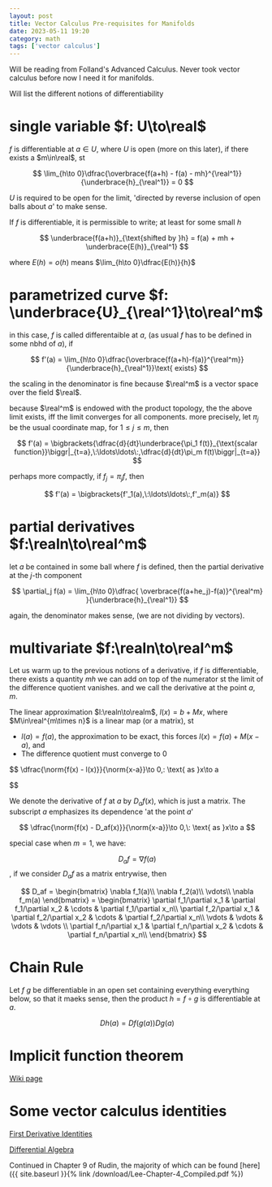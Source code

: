 ```yaml
---
layout: post
title: Vector Calculus Pre-requisites for Manifolds
date: 2023-05-11 19:20
category: math
tags: ['vector calculus']
---
```

Will be reading from Folland's Advanced Calculus. Never took vector calculus before now I need it for manifolds.

Will list the different notions of differentiability

# single variable $f: U\to\real$
$f$ is differentiable at $a\in U$, where $U$ is open (more on this later), if there exists a $m\in\real$, st

$$
    \lim_{h\to 0}\dfrac{\overbrace{f(a+h) - f(a) - mh}^{\real^1}}{\underbrace{h}_{\real^1}} = 0
$$

$U$ is required to be open for the limit, 'directed by reverse inclusion of open balls about $a$' to make sense.

If $f$ is differentiable, it is permissible to write; at least for some small $h$

$$
    \underbrace{f(a+h)}_{\text{shifted by }h} = f(a) + mh + \underbrace{E(h)}_{\real^1}
$$

where $E(h)=o(h)$ means $\lim_{h\to 0}\dfrac{E(h)}{h}$

# parametrized curve $f: \underbrace{U}_{\real^1}\to\real^m$
in this case, $f$ is called differentaible at $a$, (as usual $f$ has to be defined in some nbhd of $a$), if

$$
f'(a) = \lim_{h\to 0}\dfrac{\overbrace{f(a+h)-f(a)}^{\real^m}}{\underbrace{h}_{\real^1}}\text{ exists}
$$

the scaling in the denominator is fine because $\real^m$ is a vector space over the field $\real$.

because $\real^m$ is endowed with the product topology, the the above limit exists, iff the limit converges for all components. more precisely, let $\pi_j$ be the usual coordinate map, for $1\leq j\leq m$, then

$$
f'(a) = \bigbrackets{\dfrac{d}{dt}\underbrace{\pi_1 f(t)}_{\text{scalar function}}\biggr|_{t=a},\:\ldots\ldots\:,\dfrac{d}{dt}\pi_m f(t)\biggr|_{t=a}}
$$

perhaps more compactly, if $f_j = \pi_j f$, then 

$$
    f'(a) = \bigbrackets{f'_1(a),\:\ldots\ldots\:,f'_m(a)}
$$

# partial derivatives $f:\realn\to\real^m$
let $a$ be contained in some ball where $f$ is defined, then the partial derivative at the $j$-th component

$$
    \partial_j f(a) = \lim_{h\to 0}\dfrac{ \overbrace{f(a+he_j)-f(a)}^{\real^m} }{\underbrace{h}_{\real^1}}
$$

again, the denominator makes sense, (we are not dividing by vectors).


# multivariate $f:\realn\to\real^m$
Let us warm up to the previous notions of a derivative, if $f$ is differentiable, there exists a quantity $mh$ we can add on top of the numerator st the limit of the difference quotient vanishes. and we call the derivative at the point $a$, $m$.

The linear approximation $l:\realn\to\realm$, $l(x) = b + Mx$, where $M\in\real^{m\times n}$ is a linear map  (or a matrix), st 

- $l(a) = f(a)$, the approximation to be exact, this forces $l(x) = f(a) + M(x-a)$, and
- The difference quotient must converge to $0$

$$
\dfrac{\norm{f(x) - l(x)}}{\norm{x-a}}\to 0,\: \text{ as }x\to a

$$

We denote the derivative of $f$ at $a$ by $D_af(x)$, which is just a matrix. The subscript $a$ emphasizes its dependence 'at the point $a$'

$$
\dfrac{\norm{f(x) - D_af(x)}}{\norm{x-a}}\to 0,\: \text{ as }x\to a
$$

special case when $m=1$, we have:

$$D_af=\nabla f(a)$$, if we consider $D_af$ as a matrix entrywise, then

$$
D_af = \begin{bmatrix}
\nabla f_1(a)\\
\nabla f_2(a)\\
\vdots\\
\nabla f_m(a)
\end{bmatrix} = \begin{bmatrix}
\partial f_1/\partial x_1 & \partial f_1/\partial x_2 & \cdots & \partial f_1/\partial x_n\\
\partial f_2/\partial x_1 & \partial f_2/\partial x_2 & \cdots & \partial f_2/\partial x_n\\
\vdots & \vdots & \vdots & \vdots \\
\partial f_n/\partial x_1 & \partial f_n/\partial x_2 & \cdots & \partial f_n/\partial x_n\\
\end{bmatrix}
$$

# Chain Rule
Let $f$ $g$ be differentiable in an open set containing everything everything below, so that it maeks sense, then the product $h = f\circ g$ is differentiable at $a$.

$$
Dh(a) = Df(g(a))Dg(a)
$$


# Implicit function theorem
[Wiki page](https://en.wikipedia.org/wiki/Implicit_function_theorem)


# Some vector calculus identities
[First Derivative Identities](https://en.wikipedia.org/wiki/Vector_calculus_identities#First_derivative_identities)

[Differential Algebra](https://en.wikipedia.org/wiki/Derivation_(differential_algebra))


Continued in Chapter 9 of Rudin, the majority of which can be found [here]({{ site.baseurl }}{% link /download/Lee-Chapter-4_Compiled.pdf %})